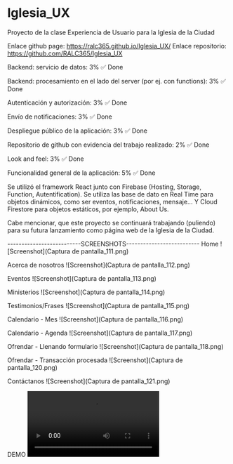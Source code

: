 # Iglesia_UX
Proyecto de la clase Experiencia de Usuario para la Iglesia de la Ciudad

Enlace github page: https://ralc365.github.io/Iglesia_UX/
Enlace repositorio: https://github.com/RALC365/Iglesia_UX

Backend: servicio de datos: 3% ✅ Done

Backend: procesamiento en el lado del server (por ej. con functions): 3% ✅ Done

Autenticación y autorización: 3% ✅ Done

Envío de notificaciones: 3% ✅ Done

Despliegue público de la aplicación: 3% ✅ Done

Repositorio de github con evidencia del trabajo realizado: 2% ✅ Done

Look and feel: 3% ✅ Done

Funcionalidad general de la aplicación: 5% ✅ Done


Se utilizó el framework React junto con Firebase (Hosting, Storage, Function, Autentification).
Se utiliza las base de dato en Real Time para objetos dinámicos, como ser eventos, notificaciones, mensaje... Y Cloud Firestore para objetos estáticos, por ejemplo, About Us.

Cabe mencionar, que este proyecto se continuará trabajando (puliendo) para su futura lanzamiento como página web de la Iglesia de la Ciudad.

--------------------------SCREENSHOTS--------------------------
Home
![Screenshot](Captura de pantalla_111.png)

Acerca de nosotros
![Screenshot](Captura de pantalla_112.png)

Eventos
![Screenshot](Captura de pantalla_113.png)

Ministerios
![Screenshot](Captura de pantalla_114.png)

Testimonios/Frases
![Screenshot](Captura de pantalla_115.png)

Calendario - Mes
![Screenshot](Captura de pantalla_116.png)

Calendario - Agenda
![Screenshot](Captura de pantalla_117.png)

Ofrendar - Llenando formulario
![Screenshot](Captura de pantalla_118.png)

Ofrendar - Transacción procesada
![Screenshot](Captura de pantalla_120.png)

Contáctanos 
![Screenshot](Captura de pantalla_121.png)

DEMO
![Screenshot](Iglesia_UX.mp4)

